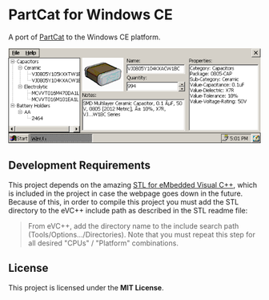 # PartCat for Windows CE

A port of [PartCat](https://github.com/innoveworkshop/PartCat) to the Windows
CE platform.

![Main Screenshot](/Screenshots/2020-06-27.png)


## Development Requirements

This project depends on the amazing [STL for eMbedded Visual C++](http://users.libero.it/g.govi/stlport_ce_en.html),
which is included in the project in case the webpage goes down in the future.
Because of this, in order to compile this project you must add the STL directory
to the eVC++ include path as described in the STL readme file:

> From eVC++, add the directory name to the include search path (Tools/Options.../Directories). Note that you must repeat this step for all desired "CPUs" / "Platform" combinations.


## License

This project is licensed under the **MIT License**.
